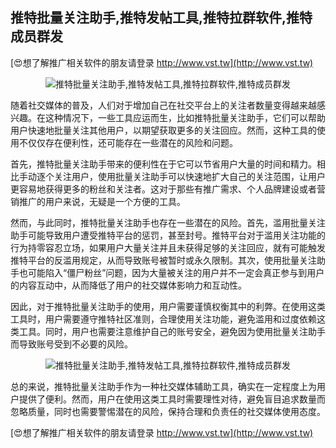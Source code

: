 ## **推特批量关注助手,推特发帖工具,推特拉群软件,推特成员群发**

[😍想了解推广相关软件的朋友请登录 http://www.vst.tw](http://www.vst.tw)

 <center><img src="https://vst.tw/MP4/tuiguang/png/5.png" alt="推特批量关注助手,推特发帖工具,推特拉群软件,推特成员群发"></center>

随着社交媒体的普及，人们对于增加自己在社交平台上的关注者数量变得越来越感兴趣。在这种情况下，一些工具应运而生，比如推特批量关注助手，它们可以帮助用户快速地批量关注其他用户，以期望获取更多的关注回应。然而，这种工具的使用不仅仅存在便利性，还可能存在一些潜在的风险和问题。

首先，推特批量关注助手带来的便利性在于它可以节省用户大量的时间和精力。相比手动逐个关注用户，使用批量关注助手可以快速地扩大自己的关注范围，让用户更容易地获得更多的粉丝和关注者。这对于那些有推广需求、个人品牌建设或者营销推广的用户来说，无疑是一个方便的工具。

然而，与此同时，推特批量关注助手也存在一些潜在的风险。首先，滥用批量关注助手可能导致用户遭受推特平台的惩罚，甚至封号。推特平台对于滥用关注功能的行为持零容忍立场，如果用户大量关注并且未获得足够的关注回应，就有可能触发推特平台的反滥用规定，从而导致账号被暂时或永久限制。其次，使用批量关注助手也可能陷入“僵尸粉丝”问题，因为大量被关注的用户并不一定会真正参与到用户的内容互动中，从而降低了用户的社交媒体影响力和互动性。

因此，对于推特批量关注助手的使用，用户需要谨慎权衡其中的利弊。在使用这类工具时，用户需要遵守推特社区准则，合理使用关注功能，避免滥用和过度依赖这类工具。同时，用户也需要注意维护自己的账号安全，避免因为使用批量关注助手而导致账号受到不必要的风险。

 <center><img src="https://vst.tw/MP4/tuiguang/png/7.png" alt="推特批量关注助手,推特发帖工具,推特拉群软件,推特成员群发"></center>

总的来说，推特批量关注助手作为一种社交媒体辅助工具，确实在一定程度上为用户提供了便利。然而，用户在使用这类工具时需要理性对待，避免盲目追求数量而忽略质量，同时也需要警惕潜在的风险，保持合理和负责任的社交媒体使用态度。

[😍想了解推广相关软件的朋友请登录 http://www.vst.tw](http://www.vst.tw)



